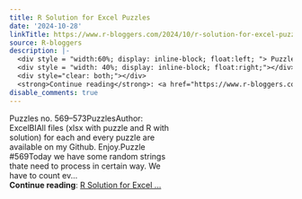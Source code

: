 ```yaml
---
title: R Solution for Excel Puzzles
date: '2024-10-28'
linkTitle: https://www.r-bloggers.com/2024/10/r-solution-for-excel-puzzles-45/
source: R-bloggers
description: |-
  <div style = "width:60%; display: inline-block; float:left; "> Puzzles no. 569–573PuzzlesAuthor: ExcelBIAll files (xlsx with puzzle and R with solution) for each and every puzzle are available on my Github. Enjoy.Puzzle #569Today we have some random strings thate need to process in certain way. We have to count ev...</div>
  <div style = "width: 40%; display: inline-block; float:right;"></div>
  <div style="clear: both;"></div>
  <strong>Continue reading</strong>: <a href="https://www.r-bloggers.com/2024/10/r-solution-for-excel-puzzles-45/">R Solution for Excel ...
disable_comments: true
---
```

<div style = "width:60%; display: inline-block; float:left; "> Puzzles no. 569–573PuzzlesAuthor: ExcelBIAll files (xlsx with puzzle and R with solution) for each and every puzzle are available on my Github. Enjoy.Puzzle #569Today we have some random strings thate need to process in certain way. We have to count ev...</div>
<div style = "width: 40%; display: inline-block; float:right;"></div>
<div style="clear: both;"></div>
<strong>Continue reading</strong>: <a href="https://www.r-bloggers.com/2024/10/r-solution-for-excel-puzzles-45/">R Solution for Excel ...